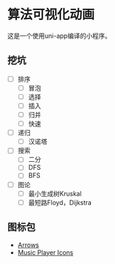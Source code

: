 # 算法可视化动画

这是一个使用uni-app编译的小程序。

## 挖坑

+ [ ] 排序
  + [ ] 冒泡
  + [ ] 选择
  + [ ] 插入
  + [ ] 归并
  + [ ] 快速

+ [ ] 递归
  + [ ] 汉诺塔

+ [ ] 搜索
  + [ ] 二分
  + [ ] DFS
  + [ ] BFS
  
+ [ ] 图论
  + [ ] 最小生成树Kruskal
  + [ ] 最短路Floyd，Dijkstra

## 图标包

+ [Arrows](https://www.flaticon.com/packs/arrows-20)
+ [Music Player Icons](https://www.flaticon.com/packs/music-player-icons-2)